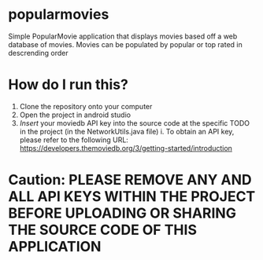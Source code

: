 # popularmovies
<p>Simple PopularMovie application that displays movies based off a web database of movies. Movies can be populated by popular or top rated in descrending order</p>

# How do I run this?
1. Clone the repository onto your computer
2. Open the project in android studio
3. <em>Insert</em> your moviedb API key into the source code at the specific TODO in the project (in the NetworkUtils.java file)
     i. To obtain an API key, please refer to the following URL: https://developers.themoviedb.org/3/getting-started/introduction
     
# Caution: PLEASE REMOVE ANY AND ALL API KEYS WITHIN THE PROJECT BEFORE UPLOADING OR SHARING THE SOURCE CODE OF THIS APPLICATION
